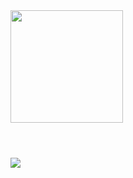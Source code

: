 <div align="block">
  <a href="https://github.com/Tyasminleitee">
  <img height="180em" src="https://github-readme-stats.vercel.app/api?username=TheGzuckert&show_icons=true&theme=dracula&include_all_commits=true&count_private=true"/>
</div>
  <br>
  
## 

#
	
![](https://komarev.com/ghpvc/?username=yasminleitet&color=DD6387)
